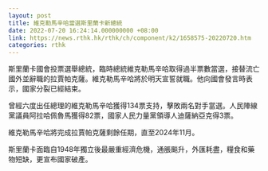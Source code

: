 ```yaml
---
layout: post
title: 維克勒馬辛哈當選斯里蘭卡新總統
date: 2022-07-20 16:24:14.000000000 +08:00
link: https://news.rthk.hk/rthk/ch/component/k2/1658575-20220720.htm
categories: rthk
---
```


斯里蘭卡國會投票選舉總統，臨時總統維克勒馬辛哈取得過半票數當選，接替流亡國外並辭職的拉賈帕克薩。維克勒馬辛哈將於明天宣誓就職。他向國會發言時表示，國家分裂已經結束。

曾經六度出任總理的維克勒馬辛哈獲得134票支持，擊敗兩名對手當選。人民陣線黨議員阿拉哈佩魯馬獲得82票，國家人民力量黨領導人迪薩納亞克得3票。

維克勒馬辛哈將完成拉賈帕克薩剩餘任期，直至2024年11月。

斯里蘭卡面臨自1948年獨立後最嚴重經濟危機，通脹飈升，外匯耗盡，糧食和藥物短缺，更宣布國家破產。
